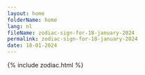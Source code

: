 ```yaml
---
layout: home
folderName: home
lang: nl
fileName: zodiac-sign-for-18-january-2024
permalink: zodiac-sign-for-18-january-2024
date: 18-01-2024
---
```

{% include zodiac.html %}
